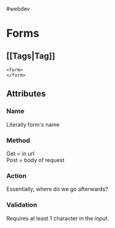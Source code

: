 #webdev 

# Forms

## [[Tags|Tag]]

```
<form>
</form>
```

## Attributes

### Name

Literally form's name

### Method

Get = in url  
Post = body of request

### Action

Essentially, where do we go afterwards?

### Validation

Requires at least 1 character in the input.
